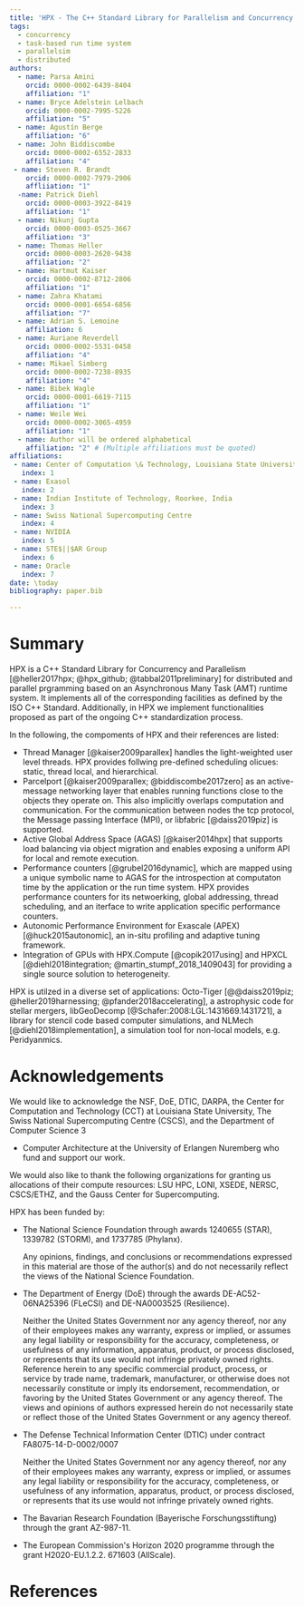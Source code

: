 ```yaml
---
title: 'HPX - The C++ Standard Library for Parallelism and Concurrency'
tags:
  - concurrency
  - task-based run time system
  - parallelsim
  - distributed  
authors:
  - name: Parsa Amini
    orcid: 0000-0002-6439-8404
    affiliation: "1"
  - name: Bryce Adelstein Lelbach
    orcid: 0000-0002-7995-5226
    affiliation: "5"
  - name: Agustín Berge
    affiliation: "6"
  - name: John Biddiscombe
    orcid: 0000-0002-6552-2833
    affiliation: "4"
 - name: Steven R. Brandt
    orcid: 0000-0002-7979-2906
    affliiation: "1" 
  -name: Patrick Diehl
    orcid: 0000-0003-3922-8419
    affiliation: "1"
  - name: Nikunj Gupta
    orcid: 0000-0003-0525-3667
    affiliation: "3"
  - name: Thomas Heller
    orcid: 0000-0003-2620-9438
    affiliation: "2"
  - name: Hartmut Kaiser
    orcid: 0000-0002-8712-2806
    affiliation: "1"
  - name: Zahra Khatami
    orcid: 0000-0001-6654-6856
    affiliation: "7"
  - name: Adrian S. Lemoine
    affiliation: 6
  - name: Auriane Reverdell
    orcid: 0000-0002-5531-0458
    affiliation: "4"
  - name: Mikael Simberg
    orcid: 0000-0002-7238-8935
    affiliation: "4"
  - name: Bibek Wagle
    orcid: 0000-0001-6619-7115
    affiliation: "1"
  - name: Weile Wei
    orcid: 0000-0002-3065-4959
    affiliation: "1"
  - name: Author will be ordered alphabetical 
    affiliation: "2" # (Multiple affiliations must be quoted)
affiliations:
 - name: Center of Computation \& Technology, Louisiana State University 
   index: 1
 - name: Exasol
   index: 2
 - name: Indian Institute of Technology, Roorkee, India
   index: 3
 - name: Swiss National Supercomputing Centre
   index: 4
 - name: NVIDIA
   index: 5
 - name: STE$||$AR Group
   index: 6
 - name: Oracle
   index: 7
date: \today
bibliography: paper.bib

---
```


# Summary

HPX is a C++ Standard Library for Concurrency and Parallelism [@heller2017hpx; @hpx_github; @tabbal2011preliminary] for distributed and parallel prgramming based on an Asynchronous Many Task (AMT) runtime system. It implements all of the corresponding facilities as defined by the ISO C++ Standard. Additionally, in HPX we implement functionalities proposed as part of the ongoing C++ standardization process. 

In the following, the compoments of HPX and their references are listed:

- Thread Manager [@kaiser2009parallex] handles the light-weighted user level threads. HPX provides follwing pre-defined scheduling olicues: static, thread local, and hierarchical.
- Parcelport [@kaiser2009parallex; @biddiscombe2017zero] as an active-message networking layer that enables running functions close to the objects they operate on. This also
implicitly overlaps computation and communication. For the communication between nodes the tcp protocol, the Message passing Interface (MPI), or libfabric [@daiss2019piz] is supported.
- Active Global Address Space (AGAS) [@kaiser2014hpx] that supports load balancing via object migration and enables exposing a uniform API for local and remote execution.
- Performance counters [@grubel2016dynamic], which are mapped using a unique symbolic name to AGAS for the introspection at computaton time by the application or the run time system. HPX provides performance counters for its netwoerking, global addressing, thread scheduling, and an iterface to write application specific performance counters.
- Autonomic Performance Environment for Exascale (APEX) [@huck2015autonomic], an in-situ profiling and adaptive tuning framework.
- Integration of GPUs with HPX.Compute [@copik2017using] and HPXCL [@diehl2018integration; @martin_stumpf_2018_1409043] for providing a single source solution to heterogeneity.

HPX is utilzed in a diverse set of applications: Octo-Tiger [@@daiss2019piz; @heller2019harnessing; @pfander2018accelerating], a astrophysic code for stellar mergers, libGeoDecomp [@Schafer:2008:LGL:1431669.1431721], a library for stencil code based computer simulations, and NLMech [@diehl2018implementation], a simulation tool for non-local models, e.g. Peridyanmics.

# Acknowledgements

We would like to acknowledge the NSF, DoE, DTIC, DARPA, the Center for
Computation and Technology (CCT) at Louisiana State University, The Swiss 
National Supercomputing Centre (CSCS), and the Department of Computer Science 3 
- Computer Architecture at the University of Erlangen Nuremberg who fund and 
support our work.

We would also like to thank the following organizations for granting us
allocations of their compute resources: LSU HPC, LONI, XSEDE, NERSC, CSCS/ETHZ,
and the Gauss Center for Supercomputing.

HPX has been funded by:

- The National Science Foundation through awards 1240655 (STAR), 1339782
  (STORM), and 1737785 (Phylanx).

  Any opinions, findings, and conclusions or recommendations expressed in this
  material are those of the author(s) and do not necessarily reflect the views
  of the National Science Foundation.

- The Department of Energy (DoE) through the awards DE-AC52-06NA25396 (FLeCSI)
  and DE-NA0003525 (Resilience).

  Neither the United States Government nor any agency thereof, nor any of their
  employees makes any warranty, express or implied, or assumes any legal
  liability or responsibility for the accuracy, completeness, or usefulness of
  any information, apparatus, product, or process disclosed, or represents that
  its use would not infringe privately owned rights. Reference herein to any
  specific commercial product, process, or service by trade name, trademark,
  manufacturer, or otherwise does not necessarily constitute or imply its
  endorsement, recommendation, or favoring by the United States Government or
  any agency thereof. The views and opinions of authors expressed herein do not
  necessarily state or reflect those of the United States Government or any
  agency thereof.

- The Defense Technical Information Center (DTIC) under contract
  FA8075-14-D-0002/0007

  Neither the United States Government nor any agency thereof, nor any of their
  employees makes any warranty, express or implied, or assumes any legal
  liability or responsibility for the accuracy, completeness, or usefulness of
  any information, apparatus, product, or process disclosed, or represents that
  its use would not infringe privately owned rights.

- The Bavarian Research Foundation (Bayerische Forschungsstiftung) through the
  grant AZ-987-11.

- The European Commission's Horizon 2020 programme through the grant
  H2020-EU.1.2.2. 671603 (AllScale).

# References
